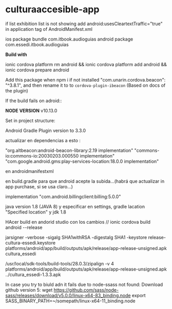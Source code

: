 # culturaaccesible-app


if list exhibition list is not showing add  android:usesCleartextTraffic="true" in application tag of AndroidManifest.xml

 ios package bundle  com.itbook.audioguias
android package com.essedi.itbook.audioguias

<strong>Build with</strong>

ionic cordova platform rm android && ionic cordova platform add android && ionic cordova prepare android


Add this package when npm i if not installed  "com.unarin.cordova.beacon": "^3.8.1", and then rename it to to `cordova-plugin-ibeacon` (Based on docs of the plugin) 
   



<p>

If the build fails on adroid:: 

**NODE VERSION** v10.13.0

Set in project structure: 

Android Gradle Plugin version to 3.3.0

actualizar en dependencias a esto :

"org.altbeacon:android-beacon-library:2.19	implementation"
"commons-io:commons-io:20030203.000550	implementation"
"com.google.android.gms:play-services-location:18.0.0	implementation"
 
 en androidmanifestxml
<uses-permission android:name="android.permission.BLUETOOTH_ADMIN" />
<uses-permission android:name="android.permission.BLUETOOTH_ADVERTISE" />
<uses-permission android:name="android.permission.BLUETOOTH_CONNECT" />
<uses-permission android:name="android.permission.BLUETOOTH_SCAN" />

en build.gradle para que android acepte la subida...(habrá que actualizar in app purchase, si se usa claro...)

  implementation "com.android.billingclient:billing:5.0.0" 



 java version 1.8 (JAVA 8) y especificar en settings, gradle lacation "Specified location" y jdk 1.8


HAcer build en andorid studio con los cambios // ionic cordova build android --release 

jarsigner -verbose -sigalg SHA1withRSA -digestalg SHA1 -keystore release-cultura-essedi.keystore platforms/android/app/build/outputs/apk/release/app-release-unsigned.apk cultura_essedi

/usr/local/sdk-tools/build-tools/28.0.3/zipalign -v 4 platforms/android/app/build/outputs/apk/release/app-release-unsigned.apk ../cultura_essedi-1.3.3.apk
</p>

In case you try to biuld adn it fails due to node-ssass not found:
Download github version 5: 
wget https://github.com/sass/node-sass/releases/download/v5.0.0/linux-x64-83_binding.node
export SASS_BINARY_PATH=~/somepath/linux-x64-11_binding.node

